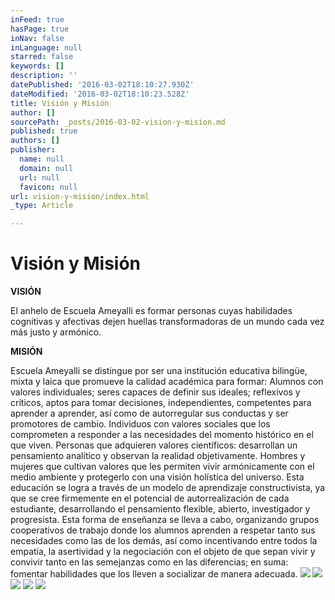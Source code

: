 ```yaml
---
inFeed: true
hasPage: true
inNav: false
inLanguage: null
starred: false
keywords: []
description: ''
datePublished: '2016-03-02T18:10:27.930Z'
dateModified: '2016-03-02T18:10:23.528Z'
title: Visión y Misión
author: []
sourcePath: _posts/2016-03-02-vision-y-mision.md
published: true
authors: []
publisher:
  name: null
  domain: null
  url: null
  favicon: null
url: vision-y-mision/index.html
_type: Article

---
```

# Visión y Misión

**VISIÓN**

El anhelo de Escuela Ameyalli es formar personas cuyas habilidades cognitivas y afectivas dejen huellas transformadoras de un mundo cada vez más justo y armónico. 

**MISIÓN**

Escuela Ameyalli se distingue por ser una institución educativa bilingüe, mixta y laica que promueve la calidad académica para formar:
Alumnos con valores individuales; seres capaces de definir sus ideales; reflexivos y críticos, aptos para tomar decisiones, independientes, competentes para aprender a aprender, así como de autorregular sus conductas y ser promotores de cambio.
Individuos con valores sociales que los comprometen a responder a las necesidades del momento histórico en el que viven.
Personas que adquieren valores científicos: desarrollan un pensamiento analítico y observan la realidad objetivamente.
Hombres y mujeres que cultivan valores que les permiten vivir armónicamente con el medio ambiente y protegerlo con una visión holística del universo.
Esta educación se logra a través de un modelo de aprendizaje constructivista, ya que se cree firmemente en el potencial de autorrealización de cada estudiante, desarrollando el pensamiento flexible, abierto, investigador y progresista. 
Esta forma de enseñanza se lleva a cabo, organizando grupos cooperativos de trabajo donde los alumnos aprenden a respetar tanto sus necesidades como las de los demás, así como incentivando entre todos la empatía, la asertividad y la negociación con el objeto de que sepan vivir y convivir tanto en las semejanzas como en las diferencias; en suma: fomentar habilidades que los lleven a socializar de manera adecuada.
![](https://the-grid-user-content.s3-us-west-2.amazonaws.com/8600f9bc-6348-4795-9b9a-f722c60fac89.jpg)
![](https://the-grid-user-content.s3-us-west-2.amazonaws.com/e0f8ec32-5e07-4db5-a9b4-15a89815e087.jpg)
![](https://the-grid-user-content.s3-us-west-2.amazonaws.com/bf388800-0de3-45a2-b2e5-f5c8aa7b2d09.jpg)
![](https://the-grid-user-content.s3-us-west-2.amazonaws.com/16cc20c6-dda5-4709-b215-51c1d543367d.jpg)
![](https://the-grid-user-content.s3-us-west-2.amazonaws.com/c23fa096-ced4-492c-9bde-d394549fde4e.jpg)